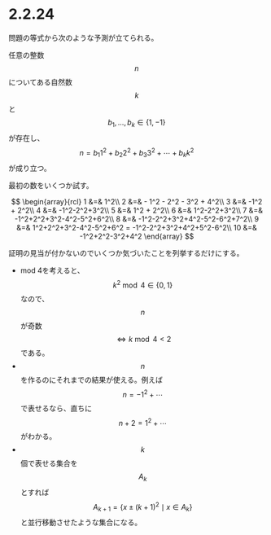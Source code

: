 # 2.2.24

問題の等式から次のような予測が立てられる。

任意の整数$$n$$についてある自然数$$k$$と$$b_1,\ldots,b_k \in \{1,-1\}$$が存在し、
$$n = b_1 1^2 + b_2 2^2 + b_3 3^2 + \cdots + b_k k^2$$が成り立つ。

最初の数をいくつか試す。

$$
\begin{array}{rcl}
1 &=& 1^2\\
2 &=& - 1^2 - 2^2 - 3^2 + 4^2\\
3 &=& -1^2 + 2^2\\
4 &=& -1^2-2^2+3^2\\
5 &=& 1^2 + 2^2\\
6 &=& 1^2-2^2+3^2\\
7 &=& -1^2+2^2+3^2-4^2-5^2+6^2\\
8 &=& -1^2-2^2+3^2+4^2-5^2-6^2+7^2\\
9 &=& 1^2+2^2+3^2-4^2-5^2+6^2 = -1^2-2^2+3^2+4^2+5^2-6^2\\
10 &=& -1^2+2^2-3^2+4^2
\end{array} 
$$

証明の見当が付かないのでいくつか気づいたことを列挙するだけにする。

* mod 4を考えると、$$k^2 \bmod 4 \in \{0, 1\}$$なので、$$n$$が奇数$$\iff k \bmod 4 < 2$$である。
* $$n$$を作るのにそれまでの結果が使える。例えば$$n=-1^2+\cdots$$で表せるなら、直ちに$$n+2 = 1^2+\cdots$$がわかる。
* $$k$$個で表せる集合を$$A_k$$とすれば$$A_{k+1} = \{x \pm (k+1)^2 \mid x \in A_k\}$$と並行移動させたような集合になる。
